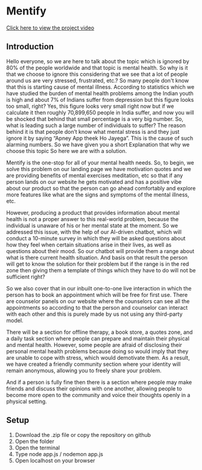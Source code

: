 # Mentify
[Click here to view the project video]( https://youtu.be/Q6v9yDNf2p8 )
## Introduction
Hello everyone, so we are here to talk about the topic which is ignored by 80% of the people worldwide and that topic is mental health. So why is it that we choose to ignore this considering that we see that a lot of people around us are very stressed, frustrated, etc.? So many people don't know that this is starting cause of mental illness. According to statistics which we have studied the burden of mental health problems among the Indian youth is high and about 7% of Indians suffer from depression but this figure looks too small, right? Yes, this figure looks very small right now but if we calculate it then roughly 70,899,650 people in India suffer, and now you will be shocked that behind that small percentage is a very big number. So, what is leading such a large number of individuals to suffer? The reason behind it is that people don’t know what mental stress is and they just ignore it by saying “Apney App theek Ho Jayega”. This is the cause of such alarming numbers. So we have given you a short Explanation that why we choose this topic So here we are with a solution.

Mentify is the one-stop for all of your mental health needs. So, to begin, we solve this problem on our landing page we have motivation quotes and we are providing benefits of mental exercises meditation, etc so that if any person lands on our website he gets motivated and has a positive vibe about our product so that the person can go ahead comfortably and explore more features like what are the signs and symptoms of the mental illness, etc.

However, producing a product that provides information about mental health is not a proper answer to this real-world problem, because the individual is unaware of his or her mental state at the moment. So we addressed this issue, with the help of our AI-driven chatbot, which will conduct a 10-minute survey in which they will be asked questions about how they feel when certain situations arise in their lives, as well as questions about their mood. So our chatbot will provide them a range about what is there current health situation. And basis on that result the person will get to know the solution for their problem but if the range is in the red zone then giving them a template of things which they have to do will not be sufficient right?

So we also cover that in our inbuilt one-to-one live interaction in which the person has to book an appointment which will be free for first use. There are counselor panels on our website where the counselors can see all the appointments so according to that the person and counselor can interact with each other and this is purely made by us not using any third-party model.

There will be a section for offline therapy, a book store, a quotes zone, and a daily task section where people can prepare and maintain their physical and mental health. However, some people are afraid of disclosing their personal mental health problems because doing so would imply that they are unable to cope with stress, which would demotivate them. As a result, we have created a friendly community section where your identity will remain anonymous, allowing you to freely share your problem.

And if a person is fully fine then there is a section where people may make friends and discuss their opinions with one another, allowing people to become more open to the community and voice their thoughts openly in a physical setting.
## Setup
1) Download the .zip file or copy the repository on github
2) Open the folder
3) Open the terminal
4) Type node app.js / nodemon app.js
5) Open localhost on your browser
